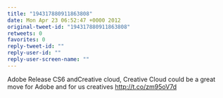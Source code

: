 ```yaml
---
title: "194317880911863808"
date: Mon Apr 23 06:52:47 +0000 2012
original-tweet-id: "194317880911863808"
retweets: 0
favorites: 0
reply-tweet-id: ""
reply-user-id: ""
reply-user-screen-name: ""
---
```

Adobe Release CS6 andCreative cloud, Creative Cloud could be a great move for Adobe and for us creatives http://t.co/zm95oV7d
